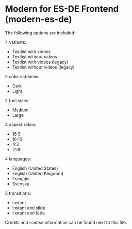 # Modern for ES-DE Frontend (modern-es-de)

The following options are included:

4 variants:

- Textlist with videos
- Textlist without videos
- Textlist with videos (legacy)
- Textlist without videos (legacy)

2 color schemes:

- Dark
- Light

2 font sizes:

- Medium
- Large

4 aspect ratios:

- 16:9
- 16:10
- 4:3
- 21:9

4 languages:

- English (United States)
- English (United Kingdom)
- Français
- Svenska

3 transitions:

- Instant
- Instant and slide
- Instant and fade

Credits and license information can be found next to this file.
